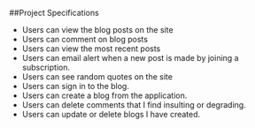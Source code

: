 ##Project Specifications
* Users can view the blog posts on the site
* Users can comment on blog posts
* Users can view the most recent posts
* Users can email alert when a new post is made by joining a subscription.
* Users can see random quotes on the site
* Users can sign in to the blog.
* Users can create a blog from the application.
* Users can delete comments that I find insulting or degrading.
* Users can update or delete blogs I have created.
